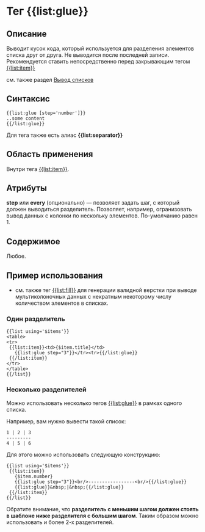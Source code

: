 # Тег {{list:glue}}
## Описание
Выводит кусок кода, который используется для разделения элементов списка друг от друга. Не выводится после последней записи. Рекомендуется ставить непосредственно перед закрывающим тегом [{{list:item}}](./list_item_tag.md)

см. также раздел [Вывод списков](./list_tag.md)

## Синтаксис

    {{list:glue [step='number']}}
    ..some content
    {{/list:glue}}

Для тега также есть алиас **{{list:separator}}**

## Область применения
Внутри тега [{{list:item}}](./list_item_tag.md).

## Атрибуты
**step** или **every** (опционально) — позволяет задать шаг, с который должен выводиться разделитель. Позволяет, например, огранизовать вывод данных с колонки по нескольку элементов. По-умолчанию равен 1.

## Содержимое
Любое.

## Пример использования
* см. также тег [{{list:fill}}](./list_fill_tag.md) для генерации валидной верстки при выводе мультиколоночных данных с некратным некоторому числу количеством элементов в списках.

### Один разделитель

    {{list using='$items'}}
    <table>
    <tr>
     {{list:item}}<td>{$item.title}</td>
       {{list:glue step="3"}}</tr><tr>{{/list:glue}}
     {{/list:item}}
    </tr>
    </table>
    {{/list}}

### Несколько разделителей
Можно использовать несколько тегов [{{list:glue}}](./list_glue_tag.md) в рамках одного списка.

Например, вам нужно вывести такой список:

    1 | 2 | 3
    ---------
    4 | 5 | 6
    
Для этого можно использовать следующую конструкцию:

    {{list using='$items'}}
     {{list:item}}
       {$item.number}
       {{list:glue step="3"}}<br/>-----------------<br/>{{/list:glue}}
       {{list:glue}}&nbsp;|&nbsp;{{/list:glue}}
     {{/list:item}}
    {{/list}}

Обратите внимание, что **разделитель с меньшим шагом должен стоять в шаблоне ниже разделителя с большим шагом**. Таким образом можно использовать и более 2-х разделителей.
